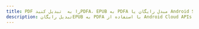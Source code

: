 ---title: PDF را به  تبدیل کنیدPDFA، EPUB به PDFA مبدل رایگان یا Android SDKdescription: تبدیل رایگانEPUB به PDFA با استفاده از Android Cloud APIs & SDK همچنین اسناد PDF را در Cloud ایجاد، ویرایش و رندر کنید.---